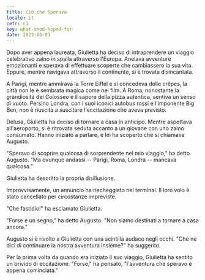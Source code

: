 ```yaml
---
title: Ciò che Sperava
locale: it
cefr: c1
key: what-shed-hoped-for
date: 2023-06-03
---
```


Dopo aver appena laureata, Giulietta ha deciso di intraprendere un viaggio celebrativo zaino in spalla attraverso l'Europa. Anelava avventure emozionanti e sperava di effettuare scoperte che cambiassero la sua vita. Eppure, mentre navigava attraverso il continente, si è trovata disincantata.

A Parigi, mentre ammirava la Torre Eiffel e si concedeva delle crêpes, la città non le è sembrata magica come nei film. A Roma, nonostante la grandiosità del Colosseo e il sapore della pizza autentica, sentiva un senso di vuoto. Persino Londra, con i suoi iconici autobus rossi e l'imponente Big Ben, non è riuscita a suscitare l'eccitazione che aveva previsto.

Delusa, Giulietta ha deciso di tornare a casa in anticipo. Mentre aspettava all'aeroporto, si è ritrovata seduta accanto a un giovane con uno zaino consumato. Hanno iniziato a parlare, e lei ha scoperto che si chiamava Augusto.

"Speravo di scoprire qualcosa di sorprendente nel mio viaggio," ha detto Augusto. "Ma ovunque andassi -- Parigi, Roma, Londra -- mancava qualcosa."

Giulietta ha descritto la propria disillusione.

Improvvisamente, un annuncio ha riecheggiato nel terminal. Il loro volo è stato cancellato per circostanze impreviste.

"Che fastidio!" ha esclamato Giulietta.

"Forse è un segno," ha detto Augusto. "Non siamo destinati a tornare a casa ancora."

Augusto si è rivolto a Giulietta con una scintilla audace negli occhi. "Che ne dici di continuare la nostra avventura insieme?" ha suggerito.

Per la prima volta da quando era iniziato il suo viaggio, Giulietta ha sentito un brivido di eccitazione. "Forse," ha pensato, "l'avventura che speravo è appena cominciata."